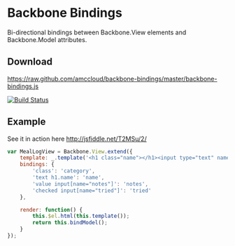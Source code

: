 # Backbone Bindings #
Bi-directional bindings between Backbone.View elements and Backbone.Model attributes.

## Download ##
https://raw.github.com/amccloud/backbone-bindings/master/backbone-bindings.js

[![Build Status](https://secure.travis-ci.org/amccloud/backbone-bindings.png)](http://travis-ci.org/amccloud/backbone-bindings])

## Example ##
See it in action here http://jsfiddle.net/T2MSu/2/
```javascript
var MealLogView = Backbone.View.extend({
    template: _.template('<h1 class="name"></h1><input type="text" name="notes"><input type="checkbox" name="tried">'),
    bindings: {
        'class': 'category',
        'text h1.name': 'name',
        'value input[name="notes"]': 'notes',
        'checked input[name="tried"]': 'tried'
    },

    render: function() {
        this.$el.html(this.template());
        return this.bindModel();
    }
});
```
